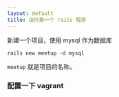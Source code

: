 ```yaml
---
layout: default
title: 运行第一个 rails 程序
---
```



新建一个项目，使用 mysql 作为数据库

    rails new meetup -d mysql

`meetup` 就是项目的名称。

### 配置一下 vagrant
